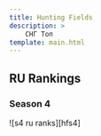 ```yaml
---
title: Hunting Fields
description: >
    СНГ Топ
template: main.html
---
```


## RU Rankings

### Season 4

![s4 ru ranks][hfs4]
